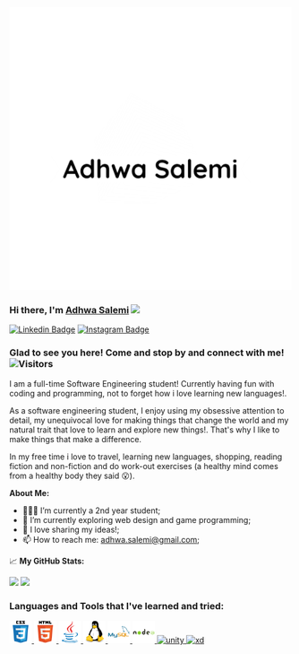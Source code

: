 [![Header](https://github.com/AdhyyH/AdhyyH/blob/main/readme_header.png "Header")](https://www.linkedin.com/in/adhwasalemi/)
### Hi there, I'm <a href="https://www.linkedin.com/in/adhwasalemi/" target="_blank">Adhwa Salemi</a> <img src="https://media.giphy.com/media/hvRJCLFzcasrR4ia7z/giphy.gif" width="25px">

[![Linkedin Badge](https://img.shields.io/badge/-LinkedIn-0e76a8?style=flat-square&logo=Linkedin&logoColor=white)](https://www.linkedin.com/in/adhwasalemi/)
[![Instagram Badge](https://img.shields.io/badge/-Instagram-e4405f?style=flat-square&logo=Instagram&logoColor=white)](https://instagram.com/adhyromero_/)

### Glad to see you here! Come and stop by and connect with me! &nbsp;  ![Visitors](https://visitor-badge.glitch.me/badge?page_id=AdhyyH.AdhyyH)

I am a full-time Software Engineering student! Currently having fun with coding and programming, not to forget how i love learning new languages!.

As a software engineering student, I enjoy using my obsessive attention to detail, my unequivocal love for making things that change the world and my natural trait that love to learn and explore new things!. That's why I like to make things that make a difference.

In my free time i love to travel, learning new languages, shopping, reading fiction and non-fiction and do work-out exercises (a healthy mind comes from a healthy body they said 😮).

**About Me:**

- 👨🏻‍💻 I’m currently a 2nd year student;
- 🚀 I’m currently exploring web design and game programming;
- 💬 I love sharing my ideas!;
- 📫 How to reach me: <adhwa.salemi@gmail.com>;

📈 **My GitHub Stats:**

<p>
  <img height="180em" src="https://github-readme-stats.vercel.app/api?username=AdhyyH&show_icons=true&hide_border=true&&count_private=true&include_all_commits=true" />
  <img height="180em" src="https://github-readme-stats.vercel.app/api/top-langs/?username=AdhyyH&exclude_repo=KNN-Image-Classification&show_icons=true&hide_border=true&layout=compact&langs_count=8"/>
</p>

<h3 align="left">Languages and Tools that I've learned and tried:</h3>
<p align="left">  <a href="https://www.w3schools.com/css/" target="_blank"> <img src="https://raw.githubusercontent.com/devicons/devicon/master/icons/css3/css3-original-wordmark.svg" alt="css3" width="40" height="40"/> </a> <a href="https://www.w3.org/html/" target="_blank"> <img src="https://raw.githubusercontent.com/devicons/devicon/master/icons/html5/html5-original-wordmark.svg" alt="html5" width="40" height="40"/> </a> <a href="https://www.java.com" target="_blank"> <img src="https://raw.githubusercontent.com/devicons/devicon/master/icons/java/java-original.svg" alt="java" width="40" height="40"/> </a> <a href="https://www.linux.org/" target="_blank"> <img src="https://raw.githubusercontent.com/devicons/devicon/master/icons/linux/linux-original.svg" alt="linux" width="40" height="40"/> <a href="https://www.mysql.com/" target="_blank"> <img src="https://raw.githubusercontent.com/devicons/devicon/master/icons/mysql/mysql-original-wordmark.svg" alt="mysql" width="40" height="40"/> </a> <a href="https://nodejs.org" target="_blank"> <img src="https://raw.githubusercontent.com/devicons/devicon/master/icons/nodejs/nodejs-original-wordmark.svg" alt="nodejs" width="40" height="40"/> </a> <a href="https://unity.com/" target="_blank"> <img src="https://www.vectorlogo.zone/logos/unity3d/unity3d-icon.svg" alt="unity" width="40" height="40"/> </a> <a href="https://www.adobe.com/products/xd.html" target="_blank"> <img src="https://cdn.worldvectorlogo.com/logos/adobe-xd.svg" alt="xd" width="40" height="40"/> </a> </p>
